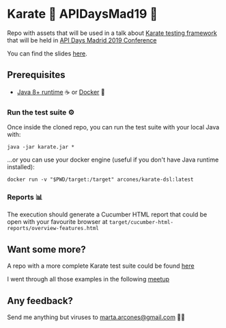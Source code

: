 # Karate :martial_arts_uniform: APIDaysMad19 :rocket:

Repo with assets that will be used in a talk about [Karate testing framework](https://github.com/intuit/karate) that will be held in [API Days Madrid 2019 Conference](http://apidaysmad.apiaddicts.org/)

You can find the slides [here](https://bit.ly/apidays-karate-slides).

## Prerequisites
 - [Java 8+ runtime](https://java.com/en/download/manual.jsp) :coffee: or [Docker](https://docs.docker.com/install/) :whale2:

### Run the test suite :gear:
Once inside the cloned repo, you can run the test suite with your local Java with:
```
java -jar karate.jar *
```
...or you can use your docker engine (useful if you don't have Java runtime installed):
```
docker run -v "$PWD/target:/target" arcones/karate-dsl:latest
```

### Reports :bar_chart:
The execution should generate a Cucumber HTML report that could be open with your favourite browser at `target/cucumber-html-reports/overview-features.html`

## Want some more? 
A repo with a more complete Karate test suite could be found [here](https://github.com/arcones/karate-meetup)

I went through all those examples in the following [meetup](http://bit.ly/karate-meetup)

## Any feedback?
Send me anything but viruses to marta.arcones@gmail.com :woman_technologist:
